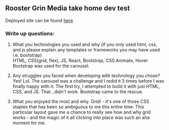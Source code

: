 ## Rooster Grin Media take home dev test
Deployed site can be found [here](https://luminous-pika-84180c.netlify.app/)
### Write up questions:

1. What you technologies you used and why (if you only used html, css, and js please explain any templates or frameworks you may have used i.e. bootstrap)  
HTML, CSS(grid, flex), JS, React, Bootstrap, CSS Animate, Hover
Bootstrap was used for the carousel. 

2. Any struggles you faced when developing with technology you chose?
Yes! Lol. The carousel was a challenge and I redid it 3 times before I was finally happy with it. The first try, I attempted to build it with just HTML, CSS, and JS. That...didn't work. Bootstrap came to the rescue. 

3. What you enjoyed the most and why.
Grid! - it's one of those CSS staples that has been so ambiguous to me this entire time. This particular layout gave me a chance to really see how and why grid works - and the magic of it all clicking into place was such an aha moment for me.
